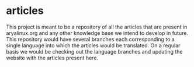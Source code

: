 # articles

This project is meant to be a repository of all the articles that are present in aryalinux.org and any other knowledge base we intend to develop in future. This 
repository would have several branches each corresponding to a single language into which the articles would be translated. On a regular basis we would be 
checking out the language branches and updating the website with the articles present here.
